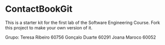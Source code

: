 # ContactBookGit
This is a starter kit for the first lab of the Software Engineering Course.
Fork this project to make your own version of it.

Grupo:
Teresa Ribeiro 60756
Gonçalo Duarte 60291
Joana Maroco 60052

